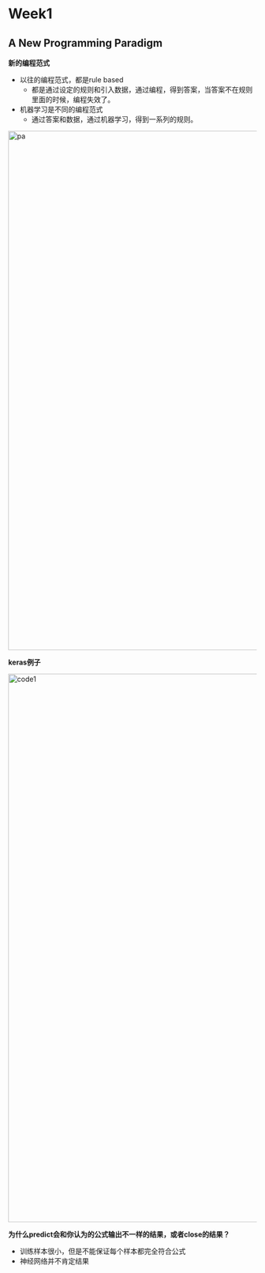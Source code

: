 # Week1 


## A New Programming Paradigm

**新的编程范式**

- 以往的编程范式，都是rule based
    - 都是通过设定的规则和引入数据，通过编程，得到答案，当答案不在规则里面的时候，编程失效了。
- 机器学习是不同的编程范式
    - 通过答案和数据，通过机器学习，得到一系列的规则。


<img width="1050" alt="pa" src="https://user-images.githubusercontent.com/41643043/57122088-fe04ad80-6dad-11e9-8d6f-0634eed4c7e3.png">


**keras例子**

<img width="1109" alt="code1" src="https://user-images.githubusercontent.com/41643043/57122730-54272000-6db1-11e9-8650-4265f0dd2a89.png">



**为什么predict会和你认为的公式输出不一样的结果，或者close的结果？**
- 训练样本很小，但是不能保证每个样本都完全符合公式
- 神经网络并不肯定结果








